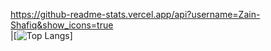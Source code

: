 https://github-readme-stats.vercel.app/api?username=Zain-Shafiq&show_icons=true    
|[![Top Langs](https://github-readme-stats.vercel.app/api/top-langs/?username=Zain-Shafiq)]
